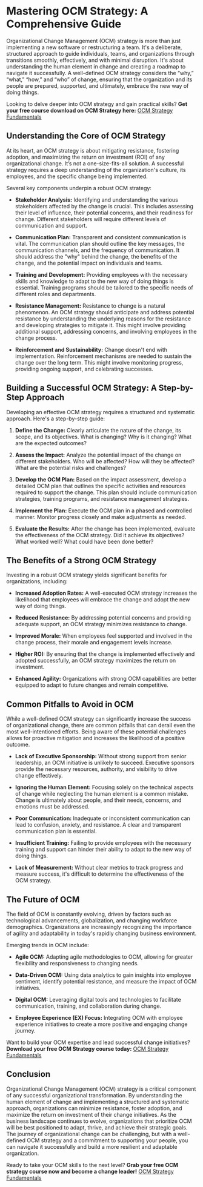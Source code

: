 # Mastering OCM Strategy: A Comprehensive Guide

Organizational Change Management (OCM) strategy is more than just implementing a new software or restructuring a team. It's a deliberate, structured approach to guide individuals, teams, and organizations through transitions smoothly, effectively, and with minimal disruption.  It's about understanding the human element in change and creating a roadmap to navigate it successfully. A well-defined OCM strategy considers the “why,” “what,” “how,” and “who” of change, ensuring that the organization and its people are prepared, supported, and ultimately, embrace the new way of doing things.

Looking to delve deeper into OCM strategy and gain practical skills?  **Get your free course download on OCM Strategy here:** [OCM Strategy Fundamentals](https://udemywork.com/ocm-strategy)

## Understanding the Core of OCM Strategy

At its heart, an OCM strategy is about mitigating resistance, fostering adoption, and maximizing the return on investment (ROI) of any organizational change. It’s not a one-size-fits-all solution.  A successful strategy requires a deep understanding of the organization's culture, its employees, and the specific change being implemented.

Several key components underpin a robust OCM strategy:

*   **Stakeholder Analysis:**  Identifying and understanding the various stakeholders affected by the change is crucial. This includes assessing their level of influence, their potential concerns, and their readiness for change.  Different stakeholders will require different levels of communication and support.

*   **Communication Plan:**  Transparent and consistent communication is vital.  The communication plan should outline the key messages, the communication channels, and the frequency of communication.  It should address the "why" behind the change, the benefits of the change, and the potential impact on individuals and teams.

*   **Training and Development:**  Providing employees with the necessary skills and knowledge to adapt to the new way of doing things is essential.  Training programs should be tailored to the specific needs of different roles and departments.

*   **Resistance Management:**  Resistance to change is a natural phenomenon.  An OCM strategy should anticipate and address potential resistance by understanding the underlying reasons for the resistance and developing strategies to mitigate it.  This might involve providing additional support, addressing concerns, and involving employees in the change process.

*   **Reinforcement and Sustainability:**  Change doesn't end with implementation.  Reinforcement mechanisms are needed to sustain the change over the long term.  This might involve monitoring progress, providing ongoing support, and celebrating successes.

## Building a Successful OCM Strategy: A Step-by-Step Approach

Developing an effective OCM strategy requires a structured and systematic approach. Here's a step-by-step guide:

1.  **Define the Change:** Clearly articulate the nature of the change, its scope, and its objectives. What is changing? Why is it changing? What are the expected outcomes?

2.  **Assess the Impact:**  Analyze the potential impact of the change on different stakeholders.  Who will be affected? How will they be affected? What are the potential risks and challenges?

3.  **Develop the OCM Plan:**  Based on the impact assessment, develop a detailed OCM plan that outlines the specific activities and resources required to support the change. This plan should include communication strategies, training programs, and resistance management strategies.

4.  **Implement the Plan:**  Execute the OCM plan in a phased and controlled manner.  Monitor progress closely and make adjustments as needed.

5.  **Evaluate the Results:**  After the change has been implemented, evaluate the effectiveness of the OCM strategy.  Did it achieve its objectives? What worked well? What could have been done better?

## The Benefits of a Strong OCM Strategy

Investing in a robust OCM strategy yields significant benefits for organizations, including:

*   **Increased Adoption Rates:**  A well-executed OCM strategy increases the likelihood that employees will embrace the change and adopt the new way of doing things.

*   **Reduced Resistance:**  By addressing potential concerns and providing adequate support, an OCM strategy minimizes resistance to change.

*   **Improved Morale:**  When employees feel supported and involved in the change process, their morale and engagement levels increase.

*   **Higher ROI:**  By ensuring that the change is implemented effectively and adopted successfully, an OCM strategy maximizes the return on investment.

*   **Enhanced Agility:**  Organizations with strong OCM capabilities are better equipped to adapt to future changes and remain competitive.

## Common Pitfalls to Avoid in OCM

While a well-defined OCM strategy can significantly increase the success of organizational change, there are common pitfalls that can derail even the most well-intentioned efforts. Being aware of these potential challenges allows for proactive mitigation and increases the likelihood of a positive outcome.

*   **Lack of Executive Sponsorship:**  Without strong support from senior leadership, an OCM initiative is unlikely to succeed. Executive sponsors provide the necessary resources, authority, and visibility to drive change effectively.

*   **Ignoring the Human Element:**  Focusing solely on the technical aspects of change while neglecting the human element is a common mistake. Change is ultimately about people, and their needs, concerns, and emotions must be addressed.

*   **Poor Communication:**  Inadequate or inconsistent communication can lead to confusion, anxiety, and resistance. A clear and transparent communication plan is essential.

*   **Insufficient Training:**  Failing to provide employees with the necessary training and support can hinder their ability to adapt to the new way of doing things.

*   **Lack of Measurement:**  Without clear metrics to track progress and measure success, it's difficult to determine the effectiveness of the OCM strategy.

## The Future of OCM

The field of OCM is constantly evolving, driven by factors such as technological advancements, globalization, and changing workforce demographics.  Organizations are increasingly recognizing the importance of agility and adaptability in today's rapidly changing business environment.

Emerging trends in OCM include:

*   **Agile OCM:**  Adapting agile methodologies to OCM, allowing for greater flexibility and responsiveness to changing needs.

*   **Data-Driven OCM:**  Using data analytics to gain insights into employee sentiment, identify potential resistance, and measure the impact of OCM initiatives.

*   **Digital OCM:**  Leveraging digital tools and technologies to facilitate communication, training, and collaboration during change.

*   **Employee Experience (EX) Focus:**  Integrating OCM with employee experience initiatives to create a more positive and engaging change journey.

Want to build your OCM expertise and lead successful change initiatives?  **Download your free OCM Strategy course today:** [OCM Strategy Fundamentals](https://udemywork.com/ocm-strategy)

## Conclusion

Organizational Change Management (OCM) strategy is a critical component of any successful organizational transformation. By understanding the human element of change and implementing a structured and systematic approach, organizations can minimize resistance, foster adoption, and maximize the return on investment of their change initiatives. As the business landscape continues to evolve, organizations that prioritize OCM will be best positioned to adapt, thrive, and achieve their strategic goals. The journey of organizational change can be challenging, but with a well-defined OCM strategy and a commitment to supporting your people, you can navigate it successfully and build a more resilient and adaptable organization.

Ready to take your OCM skills to the next level? **Grab your free OCM strategy course now and become a change leader!** [OCM Strategy Fundamentals](https://udemywork.com/ocm-strategy)
